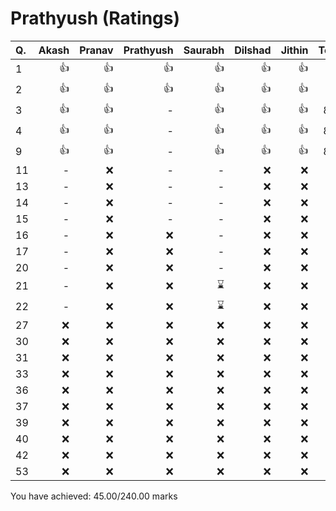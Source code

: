 Prathyush (Ratings)
===================
|Q. |Akash|Pranav|Prathyush|Saurabh|Dilshad|Jithin|Total: |
|:--|----:|-----:|--------:|------:|------:|-----:|------:|
|1  |:+1: |:+1:  |:+1:     |:+1:   |:+1:   |:+1:  |10     |
|2  |:+1: |:+1:  |:+1:     |:+1:   |:+1:   |:+1:  |10     |
|3  |:+1: |:+1:  |-        |:+1:   |:+1:   |:+1:  |8.33   |
|4  |:+1: |:+1:  |-        |:+1:   |:+1:   |:+1:  |8.33   |
|9  |:+1: |:+1:  |-        |:+1:   |:+1:   |:+1:  |8.33   |
|11 |-    |:x:   |-        |-      |:x:    |:x:   |0      |
|13 |-    |:x:   |-        |-      |:x:    |:x:   |0      |
|14 |-    |:x:   |-        |-      |:x:    |:x:   |0      |
|15 |-    |:x:   |-        |-      |:x:    |:x:   |0      |
|16 |-    |:x:   |:x:      |-      |:x:    |:x:   |0      |
|17 |-    |:x:   |:x:      |-      |:x:    |:x:   |0      |
|20 |-    |:x:   |:x:      |-      |:x:    |:x:   |0      |
|21 |-    |:x:   |:x:      |:hourglass:|:x:    |:x:   |0      |
|22 |-    |:x:   |:x:      |:hourglass:|:x:    |:x:   |0      |
|27 |:x:  |:x:   |:x:      |:x:    |:x:    |:x:   |0      |
|30 |:x:  |:x:   |:x:      |:x:    |:x:    |:x:   |0      |
|31 |:x:  |:x:   |:x:      |:x:    |:x:    |:x:   |0      |
|33 |:x:  |:x:   |:x:      |:x:    |:x:    |:x:   |0      |
|36 |:x:  |:x:   |:x:      |:x:    |:x:    |:x:   |0      |
|37 |:x:  |:x:   |:x:      |:x:    |:x:    |:x:   |0      |
|39 |:x:  |:x:   |:x:      |:x:    |:x:    |:x:   |0      |
|40 |:x:  |:x:   |:x:      |:x:    |:x:    |:x:   |0      |
|42 |:x:  |:x:   |:x:      |:x:    |:x:    |:x:   |0      |
|53 |:x:  |:x:   |:x:      |:x:    |:x:    |:x:   |0      |
You have achieved: 45.00/240.00 marks